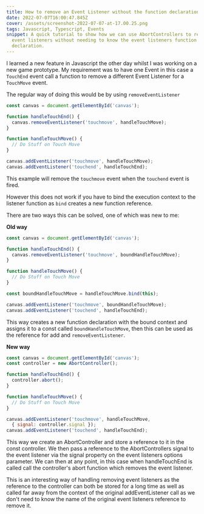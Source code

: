 ```yaml
---
title: How to remove an Event Listener without the function declaration
date: 2022-07-07T16:00:47.845Z
cover: /assets/screenshot-2022-07-07-at-17.00.25.png
tags: Javascript, Typescript, Events
snippet: A quick tutorial to show how we can use AbortControllers to remove
  event listeners without needing to know the event listeners function
  declaration.
---
```

I learned a new feature in Javascript the other day whilst I was working on a new game prototype. My requirement was to have one Event in this case a `TouchEnd` event call a function to remove a different Event Listener for a `TouchMove` event. 

The regular way of doing this would be by using `removeEventListener`

```javascript
const canvas = document.getElementById('canvas');

function handleTouchEnd() {
  canvas.removeEventListener('touchmove', handleTouchMove);
}

function handleTouchMove() {
  // Do Stuff on Touch Move
}

canvas.addEventListener('touchmove', handleTouchMove);
canvas.addEventListener('touchend', handleTouchEnd);
```

This example will remove the `touchmove` event when the `touchend` event is fired.

However this does not work if you have to bind the execution context to the listener function as `bind` creates a new function reference.

There are two ways this can be solved, one of which was new to me:

**Old way**

```javascript
const canvas = document.getElementById('canvas');

function handleTouchEnd() {
  canvas.removeEventListener('touchmove', boundHandleTouchMove);
}

function handleTouchMove() {
  // Do Stuff on Touch Move
}

const boundHandleTouchMove = handleTouchMove.bind(this);

canvas.addEventListener('touchmove', boundHandleTouchMove);
canvas.addEventListener('touchend', handleTouchEnd);
```

This way creates a new function declaration with the bound context and assigns it to a const called `boundHandleTouchMove`, then this can be used as the reference for add and `removeEventListener`.

**New way**

```javascript
const canvas = document.getElementById('canvas');
const controller = new AbortController();

function handleTouchEnd() {
  controller.abort();
}

function handleTouchMove() {
  // Do Stuff on Touch Move
}

canvas.addEventListener('touchmove', handleTouchMove, 
  { signal: controller.signal });
canvas.addEventListener('touchend', handleTouchEnd);
```

This way we create an AbortController and store a reference to it in the const controller. We then pass a reference to the AbortControllers signal to the event listener via the signal property on the event listeners options parameter. We can then at any point, in this case when handleTouchEnd is called call the controller's abort function which removes the event listener.

This is an interesting way of handling removing event listeners as the reference to the controller can both be stored for a long time as well as called far away from the context of the original addEventListener call as we don't need to know the name of the original event listeners reference to remove it.